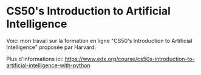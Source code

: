 # CS50's Introduction to Artificial Intelligence

Voici mon travail sur la formation en ligne "CS50's Introduction to Artificial Intelligence" proposée par Harvard.

Plus d'informations ici: https://www.edx.org/course/cs50s-introduction-to-artificial-intelligence-with-python
